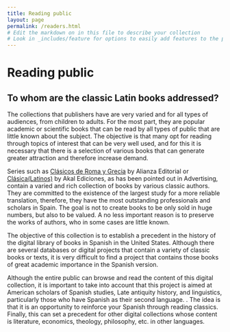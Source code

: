 ```yaml
---
title: Reading public
layout: page
permalink: /readers.html
# Edit the markdown on in this file to describe your collection
# Look in _includes/feature for options to easily add features to the page
---
```

# Reading public

## To whom are the classic Latin books addressed?

The collections that publishers have are very varied and for all types of audiences, from children to adults. For the most part, they are popular academic or scientific books that can be read by all types of public that are little known about the subject. The objective is that many opt for reading through topics of interest that can be very well used, and for this it is necessary that there is a selection of various books that can generate greater attraction and therefore increase demand.

Series such as [Clásicos de Roma y Grecia](https://www.alianzaeditorial.es/subcoleccion/biblioteca-de-clasicos-de-grecia-y-roma/) by Alianza Editorial or [Clásica(Latinos)](https://www.akal.com/coleccion/clasica/) by Akal Ediciones, as has been pointed out in Advertising, contain a varied and rich collection of books by various classic authors. They are committed to the existence of the largest study for a more reliable translation, therefore, they have the most outstanding professionals and scholars in Spain. The goal is not to create books to be only sold in huge numbers, but also to be valued. A no less important reason is to preserve the works of authors, who in some cases are little known.

The objective of this collection is to establish a precedent in the history of the digital library of books in Spanish in the United States. Although there are several databases or digital projects that contain a variety of classic books or texts, it is very difficult to find a project that contains those books of great academic importance in the Spanish version.

Although the entire public can browse and read the content of this digital collection, it is important to take into account that this project is aimed at American scholars of Spanish studies, Late antiquity history, and linguistics, particularly those who have Spanish as their second language. . The idea is that it is an opportunity to reinforce your Spanish through reading classics. Finally, this can set a precedent for other digital collections whose content is literature, economics, theology, philosophy, etc. in other languages.
